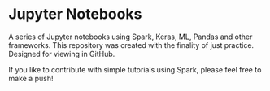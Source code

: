 # Jupyter Notebooks

A series of Jupyter notebooks using Spark, Keras, ML, Pandas and other frameworks. This repository was created with the finality of just practice.
Designed for viewing in GitHub.

If you like to contribute with simple tutorials using Spark, please feel free to make a push!

